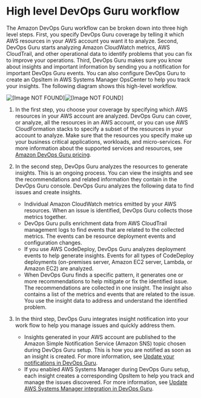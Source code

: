 # High level DevOps Guru workflow<a name="high-level-workflow"></a>

The Amazon DevOps Guru workflow can be broken down into three high level steps\. First, you specify DevOps Guru coverage by telling it which AWS resources in your AWS account you want it to analyze\. Second, DevOps Guru starts analyzing Amazon CloudWatch metrics, AWS CloudTrail, and other operational data to identify problems that you can fix to improve your operations\. Third, DevOps Guru makes sure you know about insights and important information by sending you a notification for important DevOps Guru events\. You can also configure DevOps Guru to create an OpsItem in AWS Systems Manager OpsCenter to help you track your insights\. The following diagram shows this high\-level workflow\. 

![\[Image NOT FOUND\]](http://docs.aws.amazon.com/devops-guru/latest/userguide/)![\[Image NOT FOUND\]](http://docs.aws.amazon.com/devops-guru/latest/userguide/)

1. In the first step, you choose your coverage by specifying which AWS resources in your AWS account are analyzed\. DevOps Guru can cover, or analyze, all the resources in an AWS account, or you can use AWS CloudFormation stacks to specify a subset of the resources in your account to analyze\. Make sure that the resources you specify make up your business critical applications, workloads, and micro\-services\. For more information about the supported services and resources, see [Amazon DevOps Guru pricing](http://aws.amazon.com/devops-guru/pricing/)\.

1. In the second step, DevOps Guru analyzes the resources to generate insights\. This is an ongoing process\. You can view the insights and see the recommendations and related information they contain in the DevOps Guru console\. DevOps Guru analyzes the following data to find issues and create insights\. 
   + Individual Amazon CloudWatch metrics emitted by your AWS resources\. When an issue is identified, DevOps Guru collects those metrics together\. 
   + DevOps Guru pulls enrichment data from AWS CloudTrail management logs to find events that are related to the collected metrics\. The events can be resource deployment events and configuration changes\. 
   + If you use AWS CodeDeploy, DevOps Guru analyzes deployment events to help generate insights\. Events for all types of CodeDeploy deployments \(on\-premises server, Amazon EC2 server, Lambda, or Amazon EC2\) are analyzed\. 
   + When DevOps Guru finds a specific pattern, it generates one or more recommendations to help mitigate or fix the identified issue\. The recommendations are collected in one insight\. The insight also contains a list of the metrics and events that are related to the issue\. You use the insight data to address and understand the identified problem\. 

1. In the third step, DevOps Guru integrates insight notification into your work flow to help you manage issues and quickly address them\. 
   + Insights generated in your AWS account are published to the Amazon Simple Notification Service \(Amazon SNS\) topic chosen during DevOps Guru setup\. This is how you are notified as soon as an insight is created\. For more information, see [Update your notifications in DevOps Guru](update-settings.md#update-notifications)\.
   + If you enabled AWS Systems Manager during DevOps Guru setup, each insight creates a corresponding OpsItem to help you track and manage the issues discovered\. For more information, see [Update AWS Systems Manager integration in DevOps Guru](update-settings.md#update-systems-manager-integration)\.